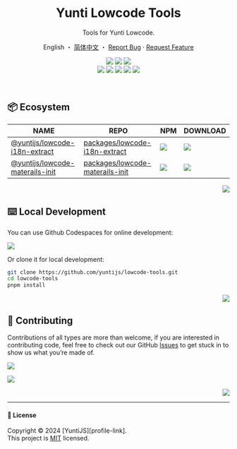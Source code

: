 <div align="center">

<a name="readme-top"></a>

<h1 align="center">Yunti Lowcode Tools</h1>

Tools for Yunti Lowcode.

English ・ [简体中文](./README.zh-CN.md) ・ [Report Bug][github-issues-link] · [Request Feature][github-issues-link]

<!-- SHIELD GROUP -->

[![][github-release-shield]][github-release-link]
[![][github-releasedate-shield]][github-releasedate-link]
[![][github-action-release-shield]][github-action-release-link]<br/>
[![][github-contributors-shield]][github-contributors-link]
[![][github-forks-shield]][github-forks-link]
[![][github-stars-shield]][github-stars-link]
[![][github-issues-shield]][github-issues-link]
[![][github-license-shield]][github-license-link]

</div>

<br/>

## 📦 Ecosystem

| NAME                                                  | REPO                                                     | NPM                                              | DOWNLOAD                     |
| ----------------------------------------------------- | -------------------------------------------------------- | ------------------------------------------------ | ---------------------------- |
| [@yuntijs/lowcode-i18n-extract][i18n-extract-url]     | [packages/lowcode-i18n-extract][i18n-extract-github]     | [![][i18n-extract-shield]][i18n-extract-url]     | ![][i18n-extract-download]   |
| [@yuntijs/lowcode-materails-init][materails-init-url] | [packages/lowcode-materails-init][materails-init-github] | [![][materails-init-shield]][materails-init-url] | ![][materails-init-download] |

<div align="right">

[![][back-to-top]](#readme-top)

</div>

## ⌨️ Local Development

You can use Github Codespaces for online development:

[![][github-codespace-shield]][github-codespace-link]

Or clone it for local development:

```bash
git clone https://github.com/yuntijs/lowcode-tools.git
cd lowcode-tools
pnpm install
```

<div align="right">

[![][back-to-top]](#readme-top)

</div>

## 🤝 Contributing

Contributions of all types are more than welcome, if you are interested in contributing code, feel free to check out our GitHub [Issues][github-issues-link] to get stuck in to show us what you’re made of.

[![][pr-welcome-shield]][pr-welcome-link]

[![][github-contrib-shield]][github-contrib-link]

<div align="right">

[![][back-to-top]](#readme-top)

</div>

---

#### 📝 License

Copyright © 2024 \[YuntiJS]\[profile-link]. <br />
This project is [MIT](./LICENSE) licensed.

<!-- LINK GROUP -->

[back-to-top]: https://img.shields.io/badge/-BACK_TO_TOP-151515?style=flat-square
[github-action-release-link]: https://github.com/yuntijs/lowcode-tools/actions/workflows/release.yml
[github-action-release-shield]: https://img.shields.io/github/actions/workflow/status/yuntijs/lowcode-tools/release.yml?label=release&labelColor=black&logo=githubactions&logoColor=white&style=flat-square
[github-codespace-link]: https://codespaces.new/yuntijs/lowcode-tools
[github-codespace-shield]: https://github.com/codespaces/badge.svg
[github-contrib-link]: https://github.com/yuntijs/lowcode-tools/graphs/contributors
[github-contrib-shield]: https://contrib.rocks/image?repo=yuntijs%2Flowcode-tools
[github-contributors-link]: https://github.com/yuntijs/lowcode-tools/graphs/contributors
[github-contributors-shield]: https://img.shields.io/github/contributors/yuntijs/lowcode-tools?color=c4f042&labelColor=black&style=flat-square
[github-forks-link]: https://github.com/yuntijs/lowcode-tools/network/members
[github-forks-shield]: https://img.shields.io/github/forks/yuntijs/lowcode-tools?color=8ae8ff&labelColor=black&style=flat-square
[github-issues-link]: https://github.com/yuntijs/lowcode-tools/issues
[github-issues-shield]: https://img.shields.io/github/issues/yuntijs/lowcode-tools?color=ff80eb&labelColor=black&style=flat-square
[github-license-link]: https://github.com/yuntijs/lowcode-tools/blob/main/LICENSE
[github-license-shield]: https://img.shields.io/github/license/yuntijs/lowcode-tools?color=white&labelColor=black&style=flat-square
[github-release-link]: https://github.com/yuntijs/lowcode-tools/releases
[github-release-shield]: https://img.shields.io/github/v/release/yuntijs/lowcode-tools?color=369eff&labelColor=black&logo=github&style=flat-square
[github-releasedate-link]: https://github.com/yuntijs/lowcode-tools/releases
[github-releasedate-shield]: https://img.shields.io/github/release-date/yuntijs/lowcode-tools?labelColor=black&style=flat-square
[github-stars-link]: https://github.com/yuntijs/lowcode-tools/network/stargazers
[github-stars-shield]: https://img.shields.io/github/stars/yuntijs/lowcode-tools?color=ffcb47&labelColor=black&style=flat-square
[i18n-extract-download]: https://img.shields.io/npm/dt/@yuntijs/lowcode-i18n-extract?labelColor=black&style=flat-square
[i18n-extract-github]: https://github.com/yuntijs/lowcode-tools/tree/master/packages/lowcode-i18n-extract/README.md
[i18n-extract-shield]: https://img.shields.io/npm/v/@yuntijs/lowcode-i18n-extract?color=369eff&labelColor=black&logo=npm&logoColor=white&style=flat-square
[i18n-extract-url]: https://www.npmjs.com/package/@yuntijs/lowcode-i18n-extract
[materails-init-download]: https://img.shields.io/npm/dt/@yuntijs/lowcode-materails-init?labelColor=black&style=flat-square
[materails-init-github]: https://github.com/yuntijs/lowcode-tools/tree/master/packages/lowcode-materails-init/README.md
[materails-init-shield]: https://img.shields.io/npm/v/@yuntijs/lowcode-materails-init?color=369eff&labelColor=black&logo=npm&logoColor=white&style=flat-square
[materails-init-url]: https://www.npmjs.com/package/@yuntijs/lowcode-materails-init
[pr-welcome-link]: https://github.com/yuntijs/lowcode-tools/pulls
[pr-welcome-shield]: https://img.shields.io/badge/☁️_pr_welcome-%E2%86%92-ffcb47?labelColor=black&style=for-the-badge
